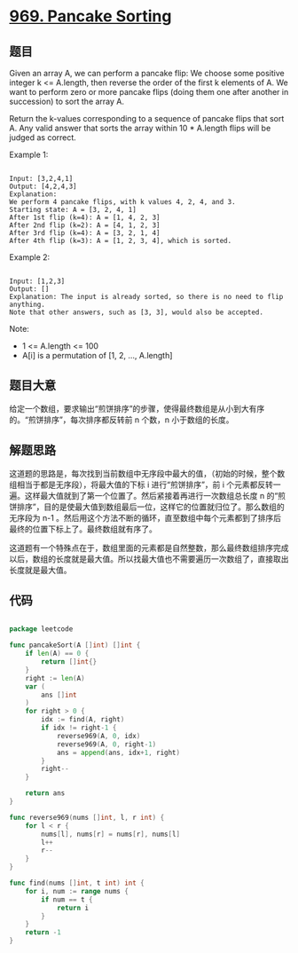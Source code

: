 # [969. Pancake Sorting](https://leetcode.com/problems/pancake-sorting/)

## 题目

Given an array A, we can perform a pancake flip: We choose some positive integer k <= A.length, then reverse the order of the first k elements of A.  We want to perform zero or more pancake flips (doing them one after another in succession) to sort the array A.

Return the k-values corresponding to a sequence of pancake flips that sort A.  Any valid answer that sorts the array within 10 * A.length flips will be judged as correct.

Example 1:

```

Input: [3,2,4,1]
Output: [4,2,4,3]
Explanation: 
We perform 4 pancake flips, with k values 4, 2, 4, and 3.
Starting state: A = [3, 2, 4, 1]
After 1st flip (k=4): A = [1, 4, 2, 3]
After 2nd flip (k=2): A = [4, 1, 2, 3]
After 3rd flip (k=4): A = [3, 2, 1, 4]
After 4th flip (k=3): A = [1, 2, 3, 4], which is sorted. 

```

Example 2:

```

Input: [1,2,3]
Output: []
Explanation: The input is already sorted, so there is no need to flip anything.
Note that other answers, such as [3, 3], would also be accepted.

```

Note:

- 1 <= A.length <= 100
- A[i] is a permutation of [1, 2, ..., A.length]

## 题目大意

给定一个数组，要求输出“煎饼排序”的步骤，使得最终数组是从小到大有序的。“煎饼排序”，每次排序都反转前 n 个数，n 小于数组的长度。

## 解题思路

这道题的思路是，每次找到当前数组中无序段中最大的值，（初始的时候，整个数组相当于都是无序段），将最大值的下标 i 进行“煎饼排序”，前 i 个元素都反转一遍。这样最大值就到了第一个位置了。然后紧接着再进行一次数组总长度 n 的“煎饼排序”，目的是使最大值到数组最后一位，这样它的位置就归位了。那么数组的无序段为 n-1 。然后用这个方法不断的循环，直至数组中每个元素都到了排序后最终的位置下标上了。最终数组就有序了。

这道题有一个特殊点在于，数组里面的元素都是自然整数，那么最终数组排序完成以后，数组的长度就是最大值。所以找最大值也不需要遍历一次数组了，直接取出长度就是最大值。


## 代码

```go

package leetcode

func pancakeSort(A []int) []int {
	if len(A) == 0 {
		return []int{}
	}
	right := len(A)
	var (
		ans []int
	)
	for right > 0 {
		idx := find(A, right)
		if idx != right-1 {
			reverse969(A, 0, idx)
			reverse969(A, 0, right-1)
			ans = append(ans, idx+1, right)
		}
		right--
	}

	return ans
}

func reverse969(nums []int, l, r int) {
	for l < r {
		nums[l], nums[r] = nums[r], nums[l]
		l++
		r--
	}
}

func find(nums []int, t int) int {
	for i, num := range nums {
		if num == t {
			return i
		}
	}
	return -1
}

```